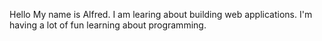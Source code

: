Hello My name is Alfred. I am learing about building web applications. I'm having a lot of fun learning about programming.


<!---
allial9/allial9 is a ✨ special ✨ repository because its `README.md` (this file) appears on your GitHub profile.
You can click the Preview link to take a look at your changes.
--->
